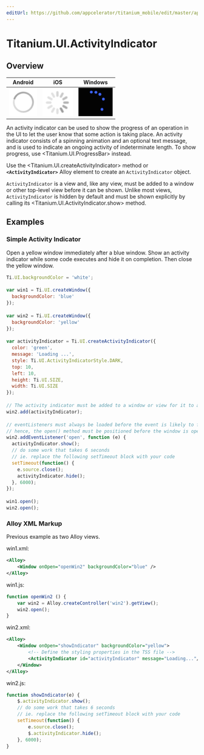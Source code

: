 ```yaml
---
editUrl: https://github.com/appcelerator/titanium_mobile/edit/master/apidoc/Titanium/UI/ActivityIndicator.yml
---
```

# Titanium.UI.ActivityIndicator

<TypeHeader/>

## Overview

| Android | iOS | Windows |
| ------- | --- | ------- |
| ![Android](./activityindicator_android.png) | ![iOS](./activityindicator_ios.png) | ![Windows](./activityindicator_wp.png) |

An activity indicator can be used to show the progress of an operation in the UI to let the
user know that some action is taking place. An activity indicator consists of a spinning
animation and an optional text message, and is used to indicate an ongoing activity of
indeterminate length. To show progress, use <Titanium.UI.ProgressBar> instead.

Use the <Titanium.UI.createActivityIndicator> method or **`<ActivityIndicator>`** Alloy element to
create an `ActivityIndicator` object.

`ActivityIndicator` is a view and, like any view, must be added to a window or other top-level
view before it can be shown. Unlike most views, `ActivityIndicator` is hidden by
default and must be shown explicitly by calling its <Titanium.UI.ActivityIndicator.show> method.

## Examples

### Simple Activity Indicator

Open a yellow window immediately after a blue window. Show an activity indicator while
some code executes and hide it on completion. Then close the yellow window.

``` js
Ti.UI.backgroundColor = 'white';

var win1 = Ti.UI.createWindow({
  backgroundColor: 'blue'
});

var win2 = Ti.UI.createWindow({
  backgroundColor: 'yellow'
});

var activityIndicator = Ti.UI.createActivityIndicator({
  color: 'green',
  message: 'Loading ...',
  style: Ti.UI.ActivityIndicatorStyle.DARK,
  top: 10,
  left: 10,
  height: Ti.UI.SIZE,
  width: Ti.UI.SIZE
});

// The activity indicator must be added to a window or view for it to appear
win2.add(activityIndicator);

// eventListeners must always be loaded before the event is likely to fire
// hence, the open() method must be positioned before the window is opened
win2.addEventListener('open', function (e) {
  activityIndicator.show();
  // do some work that takes 6 seconds
  // ie. replace the following setTimeout block with your code
  setTimeout(function() {
    e.source.close();
    activityIndicator.hide();
  }, 6000);
});

win1.open();
win2.open();
```

### Alloy XML Markup

Previous example as two Alloy views.

win1.xml:
``` xml
<Alloy>
    <Window onOpen="openWin2" backgroundColor="blue" />
</Alloy>
```

win1.js:
``` js
function openWin2 () {
    var win2 = Alloy.createController('win2').getView();
    win2.open();
}
```

win2.xml:
``` xml
<Alloy>
    <Window onOpen="showIndicator" backgroundColor="yellow">
        <!-- Define the styling properties in the TSS file -->
        <ActivityIndicator id="activityIndicator" message="Loading..."/>
    </Window>
</Alloy>
```

win2.js:
``` js
function showIndicator(e) {
    $.activityIndicator.show();
    // do some work that takes 6 seconds
    // ie. replace the following setTimeout block with your code
    setTimeout(function() {
        e.source.close();
        $.activityIndicator.hide();
    }, 6000);
}
```

<ApiDocs/>
